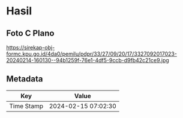 # Hasil

## Foto C Plano

https://sirekap-obj-formc.kpu.go.id/4da0/pemilu/pdpr/33/27/09/20/17/3327092017023-20240214-160130--94b1259f-76e1-4df5-9ccb-d9fb42c21ce9.jpg


## Metadata

| Key        | Value               |
| ---------- | ------------------- |
| Time Stamp | 2024-02-15 07:02:30 |



